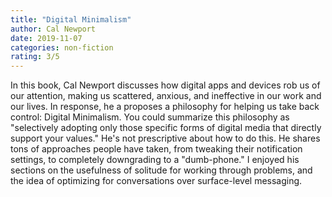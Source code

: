 ```yaml
---
title: "Digital Minimalism"
author: Cal Newport
date: 2019-11-07
categories: non-fiction
rating: 3/5
---
```


In this book, Cal Newport discusses how digital apps and devices rob us of our attention, making us scattered, anxious, and ineffective in our work and our lives. In response, he a proposes a philosophy for helping us take back control: Digital Minimalism. You could summarize this philosophy as "selectively adopting only those specific forms of digital media that directly support your values." He's not prescriptive about how to do this. He shares tons of approaches people have taken, from tweaking their notification settings, to completely downgrading to a "dumb-phone." I enjoyed his sections on the usefulness of solitude for working through problems, and the idea of optimizing for conversations over surface-level messaging.
